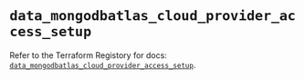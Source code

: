 # `data_mongodbatlas_cloud_provider_access_setup`

Refer to the Terraform Registory for docs: [`data_mongodbatlas_cloud_provider_access_setup`](https://www.terraform.io/docs/providers/mongodbatlas/d/cloud_provider_access_setup).
